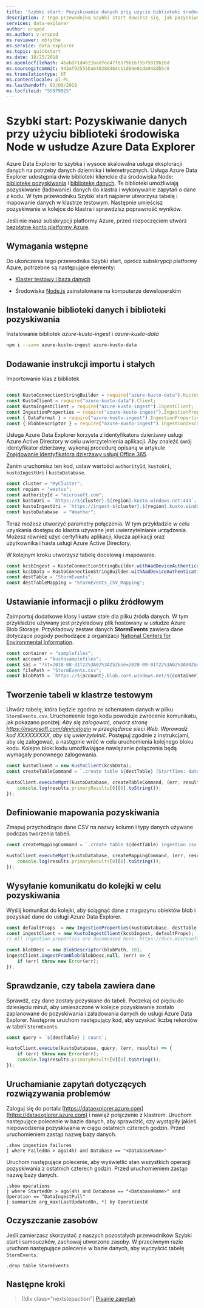 ```yaml
---
title: 'Szybki start: Pozyskiwanie danych przy użyciu biblioteki środowiska Node w usłudze Azure Data Explorer'
description: Z tego przewodnika Szybki start dowiesz się, jak pozyskiwać (ładować) dane do usługi Azure Data Explorer za pomocą środowiska Node.js.
services: data-explorer
author: orspod
ms.author: v-orspod
ms.reviewer: mblythe
ms.service: data-explorer
ms.topic: quickstart
ms.date: 10/25/2018
ms.openlocfilehash: 46abd71d4621bad7ee47f6579b1675b75819b16d
ms.sourcegitcommit: 943af92555ba640288464c11d84e01da948db5c0
ms.translationtype: HT
ms.contentlocale: pl-PL
ms.lasthandoff: 02/09/2019
ms.locfileid: "55979925"
---
```

# <a name="quickstart-ingest-data-using-the-azure-data-explorer-node-library"></a>Szybki start: Pozyskiwanie danych przy użyciu biblioteki środowiska Node w usłudze Azure Data Explorer

Azure Data Explorer to szybka i wysoce skalowalna usługa eksploracji danych na potrzeby danych dziennika i telemetrycznych. Usługa Azure Data Explorer udostępnia dwie biblioteki klienckie dla środowiska Node: [bibliotekę pozyskiwania](https://github.com/Azure/azure-kusto-node/tree/master/azure-kusto-ingest) i [bibliotekę danych](https://github.com/Azure/azure-kusto-node/tree/master/azure-kusto-data). Te biblioteki umożliwiają pozyskiwanie (ładowanie) danych do klastra i wykonywanie zapytań o dane z kodu. W tym przewodniku Szybki start najpierw utworzysz tabelę i mapowanie danych w klastrze testowym. Następnie umieścisz pozyskiwanie w kolejce do klastra i sprawdzisz poprawność wyników.

Jeśli nie masz subskrypcji platformy Azure, przed rozpoczęciem utwórz [bezpłatne konto platformy Azure](https://azure.microsoft.com/free/).

## <a name="prerequisites"></a>Wymagania wstępne

Do ukończenia tego przewodnika Szybki start, oprócz subskrypcji platformy Azure, potrzebne są następujące elementy:

* [Klaster testowy i baza danych](create-cluster-database-portal.md)

* Środowiska [Node.js](https://nodejs.org/en/download/) zainstalowane na komputerze deweloperskim

## <a name="install-the-data-and-ingest-libraries"></a>Instalowanie biblioteki danych i biblioteki pozyskiwania

Instalowanie bibliotek *azure-kusto-ingest* i *azure-kusto-data*

```bash
npm i --save azure-kusto-ingest azure-kusto-data
```

## <a name="add-import-statements-and-constants"></a>Dodawanie instrukcji importu i stałych

Importowanie klas z bibliotek

```javascript

const KustoConnectionStringBuilder = require("azure-kusto-data").KustoConnectionStringBuilder;
const KustoClient = require("azure-kusto-data").Client;
const KustoIngestClient = require("azure-kusto-ingest").IngestClient;
const IngestionProperties = require("azure-kusto-ingest").IngestionProperties;
const { DataFormat } = require("azure-kusto-ingest").IngestionPropertiesEnums;
const { BlobDescriptor } = require("azure-kusto-ingest").IngestionDescriptors;

```
Usługa Azure Data Explorer korzysta z identyfikatora dzierżawy usługi Azure Active Directory w celu uwierzytelnienia aplikacji. Aby znaleźć swój identyfikator dzierżawy, wykonaj procedurę opisaną w artykule [Znajdowanie identyfikatora dzierżawy usługi Office 365](https://docs.microsoft.com/onedrive/find-your-office-365-tenant-id).

Zanim uruchomisz ten kod, ustaw wartości `authorityId`, `kustoUri`, `kustoIngestUri` i `kustoDatabase`.

```javascript
const cluster = "MyCluster";
const region = "westus";
const authorityId = "microsoft.com";
const kustoUri = `https://${cluster}.${region}.kusto.windows.net:443`;
const kustoIngestUri = `https://ingest-${cluster}.${region}.kusto.windows.net:443`;
const kustoDatabase  = "Weather";
```

Teraz możesz utworzyć parametry połączenia. W tym przykładzie w celu uzyskania dostępu do klastra używane jest uwierzytelnianie urządzenia. Możesz również użyć certyfikatu aplikacji, klucza aplikacji oraz użytkownika i hasła usługi Azure Active Directory.

W kolejnym kroku utworzysz tabelę docelową i mapowanie.

```javascript
const kcsbIngest = KustoConnectionStringBuilder.withAadDeviceAuthentication(kustoIngestUri, authorityId);
const kcsbData = KustoConnectionStringBuilder.withAadDeviceAuthentication(kustoUri, authorityId);
const destTable = "StormEvents";
const destTableMapping = "StormEvents_CSV_Mapping";
```

## <a name="set-source-file-information"></a>Ustawianie informacji o pliku źródłowym

Zaimportuj dodatkowe klasy i ustaw stałe dla pliku źródła danych. W tym przykładzie używany jest przykładowy plik hostowany w usłudze Azure Blob Storage. Przykładowy zestaw danych **StormEvents** zawiera dane dotyczące pogody pochodzące z organizacji [National Centers for Environmental Information](https://www.ncdc.noaa.gov/stormevents/).

```javascript
const container = "samplefiles";
const account = "kustosamplefiles";
const sas = "?st=2018-08-31T22%3A02%3A25Z&se=2020-09-01T22%3A02%3A00Z&sp=r&sv=2018-03-28&sr=b&sig=LQIbomcKI8Ooz425hWtjeq6d61uEaq21UVX7YrM61N4%3D";
const filePath = "StormEvents.csv";
const blobPath = `https://${account}.blob.core.windows.net/${container}/${filePath}${sas}`;
```

## <a name="create-a-table-on-your-test-cluster"></a>Tworzenie tabeli w klastrze testowym

Utwórz tabelę, która będzie zgodna ze schematem danych w pliku `StormEvents.csv`. Uruchomienie tego kodu powoduje zwrócenie komunikatu, jak pokazano poniżej: *Aby się zalogować, otwórz stronę https://microsoft.com/devicelogin w przeglądarce sieci Web. Wprowadź kod XXXXXXXXX, aby się uwierzytelnić*. Postępuj zgodnie z instrukcjami, aby się zalogować, a następnie wróć w celu uruchomienia kolejnego bloku kodu. Kolejne bloki kodu umożliwiające nawiązanie połączenia będą wymagały ponownego zalogowania.

```javascript
const kustoClient = new KustoClient(kcsbData);
const createTableCommand = `.create table ${destTable} (StartTime: datetime, EndTime: datetime, EpisodeId: int, EventId: int, State: string, EventType: string, InjuriesDirect: int, InjuriesIndirect: int, DeathsDirect: int, DeathsIndirect: int, DamageProperty: int, DamageCrops: int, Source: string, BeginLocation: string, EndLocation: string, BeginLat: real, BeginLon: real, EndLat: real, EndLon: real, EpisodeNarrative: string, EventNarrative: string, StormSummary: dynamic)`;

kustoClient.executeMgmt(kustoDatabase, createTableCommand, (err, results) => {
    console.log(results.primaryResults[0][0].toString());
});
```

## <a name="define-ingestion-mapping"></a>Definiowanie mapowania pozyskiwania

Zmapuj przychodzące dane CSV na nazwy kolumn i typy danych używane podczas tworzenia tabeli.

```javascript
const createMappingCommand = `.create table ${destTable} ingestion csv mapping '${destTableMapping}' '[{"Name":"StartTime","datatype":"datetime","Ordinal":0}, {"Name":"EndTime","datatype":"datetime","Ordinal":1},{"Name":"EpisodeId","datatype":"int","Ordinal":2},{"Name":"EventId","datatype":"int","Ordinal":3},{"Name":"State","datatype":"string","Ordinal":4},{"Name":"EventType","datatype":"string","Ordinal":5},{"Name":"InjuriesDirect","datatype":"int","Ordinal":6},{"Name":"InjuriesIndirect","datatype":"int","Ordinal":7},{"Name":"DeathsDirect","datatype":"int","Ordinal":8},{"Name":"DeathsIndirect","datatype":"int","Ordinal":9},{"Name":"DamageProperty","datatype":"int","Ordinal":10},{"Name":"DamageCrops","datatype":"int","Ordinal":11},{"Name":"Source","datatype":"string","Ordinal":12},{"Name":"BeginLocation","datatype":"string","Ordinal":13},{"Name":"EndLocation","datatype":"string","Ordinal":14},{"Name":"BeginLat","datatype":"real","Ordinal":16},{"Name":"BeginLon","datatype":"real","Ordinal":17},{"Name":"EndLat","datatype":"real","Ordinal":18},{"Name":"EndLon","datatype":"real","Ordinal":19},{"Name":"EpisodeNarrative","datatype":"string","Ordinal":20},{"Name":"EventNarrative","datatype":"string","Ordinal":21},{"Name":"StormSummary","datatype":"dynamic","Ordinal":22}]'`;

kustoClient.executeMgmt(kustoDatabase, createMappingCommand, (err, results) => {
    console.log(results.primaryResults[0][0].toString());
});
```

## <a name="queue-a-message-for-ingestion"></a>Wysyłanie komunikatu do kolejki w celu pozyskiwania

Wyślij komunikat do kolejki, aby ściągnąć dane z magazynu obiektów blob i pozyskać dane do usługi Azure Data Explorer.

```javascript
const defaultProps  = new IngestionProperties(kustoDatabase, destTable, DataFormat.csv, null,destTableMapping, {'ignoreFirstRecord': 'true'});
const ingestClient = new KustoIngestClient(kcsbIngest, defaultProps);
// All ingestion properties are documented here: https://docs.microsoft.com/azure/kusto/management/data-ingest#ingestion-properties

const blobDesc = new BlobDescriptor(blobPath, 10);
ingestClient.ingestFromBlob(blobDesc,null, (err) => {
    if (err) throw new Error(err);
});
```

## <a name="validate-that-table-contains-data"></a>Sprawdzanie, czy tabela zawiera dane

Sprawdź, czy dane zostały pozyskane do tabeli. Poczekaj od pięciu do dziesięciu minut, aby umieszczone w kolejce pozyskiwanie zostało zaplanowane do pozyskiwania i załadowania danych do usługi Azure Data Explorer. Następnie uruchom następujący kod, aby uzyskać liczbę rekordów w tabeli `StormEvents`.

```javascript
const query = `${destTable} | count`;

kustoClient.execute(kustoDatabase, query, (err, results) => {
    if (err) throw new Error(err);  
    console.log(results.primaryResults[0][0].toString());
});
```

## <a name="run-troubleshooting-queries"></a>Uruchamianie zapytań dotyczących rozwiązywania problemów

Zaloguj się do portalu [https://dataexplorer.azure.com](https://dataexplorer.azure.com) i nawiąż połączenie z klastrem. Uruchom następujące polecenie w bazie danych, aby sprawdzić, czy wystąpiły jakieś niepowodzenia pozyskiwania w ciągu ostatnich czterech godzin. Przed uruchomieniem zastąp nazwę bazy danych.
    
```Kusto
.show ingestion failures
| where FailedOn > ago(4h) and Database == "<DatabaseName>"
```

Uruchom następujące polecenie, aby wyświetlić stan wszystkich operacji pozyskiwania z ostatnich czterech godzin. Przed uruchomieniem zastąp nazwę bazy danych.

```Kusto
.show operations
| where StartedOn > ago(4h) and Database == "<DatabaseName>" and Operation == "DataIngestPull"
| summarize arg_max(LastUpdatedOn, *) by OperationId
```

## <a name="clean-up-resources"></a>Oczyszczanie zasobów

Jeśli zamierzasz skorzystać z naszych pozostałych przewodników Szybki start i samouczków, zachowaj utworzone zasoby. W przeciwnym razie uruchom następujące polecenie w bazie danych, aby wyczyścić tabelę `StormEvents`.

```Kusto
.drop table StormEvents
```

## <a name="next-steps"></a>Następne kroki

> [!div class="nextstepaction"]
> [Pisanie zapytań](write-queries.md)
